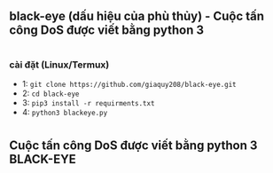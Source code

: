 ## black-eye (dấu hiệu của phù thủy) - Cuộc tấn công DoS được viết bằng python 3
#
### cài đặt (Linux/Termux)
- 1: `git clone https://github.com/giaquy208/black-eye.git`
- 2: `cd black-eye`
- 3: `pip3 install -r requirments.txt`
- 4: `python3 blackeye.py`
#
## Cuộc tấn công DoS được viết bằng python 3 BLACK-EYE 
